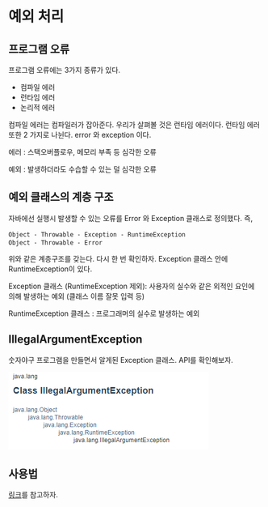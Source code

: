 # 예외 처리

## 프로그램 오류

프로그램 오류에는 3가지 종류가 있다.

* 컴파일 에러
* 런타임 에러
* 논리적 에러

컴파일 에러는 컴파일러가 잡아준다. 우리가 살펴볼 것은 런타임 에러이다. 런타임 에러또한 2 가지로 나뉜다. error 와 exception 이다. 

에러 : 스택오버플로우, 메모리 부족 등 심각한 오류

예외 : 발생하더라도 수습할 수 있는 덜 심각한 오류

## 예외 클래스의 계층 구조

자바에선 실행시 발생할 수 있는 오류를 Error 와 Exception 클래스로 정의했다. 즉,

    Object - Throwable - Exception - RuntimeException
    Object - Throwable - Error

위와 같은 계층구조를 갖는다. 다시 한 번 확인하자. Exception 클래스 안에 RuntimeException이 있다.

Exception 클래스 (RuntimeException 제외): 사용자의 실수와 같은 외적인 요인에 의해 발생하는 예외 (클래스 이름 잘못 입력 등)

RuntimeException 클래스 : 프로그래머의 실수로 발생하는 예외

## IllegalArgumentException

숫자야구  프로그램을 만들면서 알게된 Exception 클래스. API를 확인해보자.

![](/img/exception_1.PNG)

## 사용법

[링크](https://fakegrowthup.tistory.com/401?category=984746)를 참고하자. 
